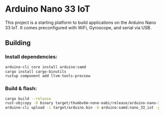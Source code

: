 # Arduino Nano 33 IoT

This project is a starting platform to build applications on the
Arduino Nano 33 IoT. It comes preconfigured with WiFi, Gyroscope, and
serial via USB.

## Building

### Install dependencies:

```sh
arduino-cli core install arduino:samd
cargo install cargo-binutils
rustup component add llvm-tools-preview
```

### Build & flash:

```sh
cargo build --release
rust-objcopy -O binary target/thumbv6m-none-eabi/release/arduino-nano-33-iot target/arduino.bin
arduino-cli upload -i target/arduino.bin -b arduino:samd:nano_33_iot -p /dev/tty.usbmodem144401
```

